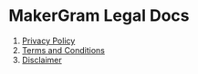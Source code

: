 # MakerGram Legal Docs

1. [Privacy Policy](https://legal.makergram.com/privacy-policy)
2. [Terms and Conditions](https://legal.makergram.com/terms-and-conditions)
3. [Disclaimer](https://legal.makergram.com/disclaimer)